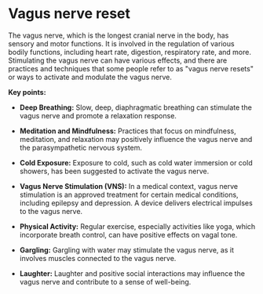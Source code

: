 # Vagus nerve reset

The vagus nerve, which is the longest cranial nerve in the body, has sensory and motor functions. It is involved in the regulation of various bodily functions, including heart rate, digestion, respiratory rate, and more. Stimulating the vagus nerve can have various effects, and there are practices and techniques that some people refer to as "vagus nerve resets" or ways to activate and modulate the vagus nerve. 

**Key points:**

* **Deep Breathing:** Slow, deep, diaphragmatic breathing can stimulate the vagus nerve and promote a relaxation response.

* **Meditation and Mindfulness:** Practices that focus on mindfulness, meditation, and relaxation may positively influence the vagus nerve and the parasympathetic nervous system.

* **Cold Exposure:** Exposure to cold, such as cold water immersion or cold showers, has been suggested to activate the vagus nerve.

* **Vagus Nerve Stimulation (VNS):** In a medical context, vagus nerve stimulation is an approved treatment for certain medical conditions, including epilepsy and depression. A device delivers electrical impulses to the vagus nerve.

* **Physical Activity:** Regular exercise, especially activities like yoga, which incorporate breath control, can have positive effects on vagal tone.

* **Gargling:** Gargling with water may stimulate the vagus nerve, as it involves muscles connected to the vagus nerve.

* **Laughter:** Laughter and positive social interactions may influence the vagus nerve and contribute to a sense of well-being.
